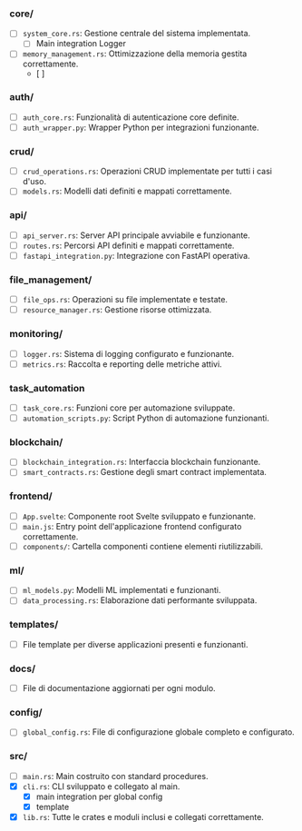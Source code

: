 ### **core/**

- [ ]  `system_core.rs`: Gestione centrale del sistema implementata.
	- [ ] Main integration Logger
- [ ]  `memory_management.rs`: Ottimizzazione della memoria gestita correttamente.
	- [ ] 

### **auth/**

- [ ]  `auth_core.rs`: Funzionalità di autenticazione core definite.
- [ ]  `auth_wrapper.py`: Wrapper Python per integrazioni funzionante.

### **crud/**

- [ ]  `crud_operations.rs`: Operazioni CRUD implementate per tutti i casi d'uso.
- [ ]  `models.rs`: Modelli dati definiti e mappati correttamente.

### **api/**

- [ ]  `api_server.rs`: Server API principale avviabile e funzionante.
- [ ]  `routes.rs`: Percorsi API definiti e mappati correttamente.
- [ ]  `fastapi_integration.py`: Integrazione con FastAPI operativa.

### **file_management/**

- [ ]  `file_ops.rs`: Operazioni su file implementate e testate.
- [ ]  `resource_manager.rs`: Gestione risorse ottimizzata.

### **monitoring/**

- [ ]  `logger.rs`: Sistema di logging configurato e funzionante.
- [ ]  `metrics.rs`: Raccolta e reporting delle metriche attivi.

### **task_automation**

- [ ]  `task_core.rs`: Funzioni core per automazione sviluppate.
- [ ]  `automation_scripts.py`: Script Python di automazione funzionanti.

### **blockchain/**

- [ ]  `blockchain_integration.rs`: Interfaccia blockchain funzionante.
- [ ]  `smart_contracts.rs`: Gestione degli smart contract implementata.

### **frontend/**

- [ ]  `App.svelte`: Componente root Svelte sviluppato e funzionante.
- [ ]  `main.js`: Entry point dell'applicazione frontend configurato correttamente.
- [ ]  `components/`: Cartella componenti contiene elementi riutilizzabili.

### **ml/**

- [ ]  `ml_models.py`: Modelli ML implementati e funzionanti.
- [ ]  `data_processing.rs`: Elaborazione dati performante sviluppata.

### **templates/**

- [ ]  File template per diverse applicazioni presenti e funzionanti.

### **docs/**

- [ ]  File di documentazione aggiornati per ogni modulo.

### **config/**

- [ ]  `global_config.rs`: File di configurazione globale completo e configurato.

### **src/**

- [ ]  `main.rs`: Main costruito con standard procedures.
- [x]  `cli.rs`: CLI sviluppato e collegato al main.
	- [x] main integration per global config
	- [x] template
- [x]  `lib.rs`: Tutte le crates e moduli inclusi e collegati correttamente.